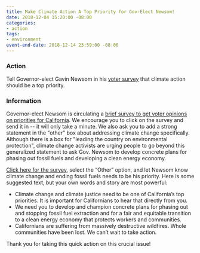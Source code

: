 ```yaml
---
title: Make Climate Action A Top Priority for Gov-Elect Newsom!
date: 2018-12-04 15:20:00 -08:00
categories:
- action
tags:
- environment
event-end-date: 2018-12-14 23:59:00 -08:00
---
```


### Action
Tell Governor-elect Gavin Newsom in his [voter survey](https://surveys.signforgood.com/newsom-priorities?utm_medium=email&utm_source=actionkit) that climate action should be a top priority.  

### Information
Governor-elect Newsom is circulating a [brief survey to get voter opinions on priorities for California](https://surveys.signforgood.com/newsom-priorities?utm_medium=email&utm_source=actionkit).  We encourage you to click on the survey and send it in -- it will only take a minute. We also ask you to add a strong statement in the "other" box about addressing climate change specifically. Although there is a box for "leading the country on environmental protection", climate change activists are urging people to go beyond this generalized statement to ask Gov. Newsom to develop concrete plans for phasing out fossil fuels and developing a clean energy economy.  

[Click here for the survey](https://surveys.signforgood.com/newsom-priorities?utm_medium=email&utm_source=actionkit), select the “Other” option, and let Newsom know climate change and ending fossil fuels needs to be his priority. Here is some suggested text, but your own words and story are most powerful:  
* Climate change and climate justice need to be one of California’s top priorities. It is important for Californians to hear that directly from you.  
* We need you to develop and champion concrete plans for phasing out and stopping fossil fuel extraction and for a fair and equitable transition to a clean energy economy that protects workers and communities.  
* Californians are suffering from massively destructive wildfires. Whole communities have been lost. We can’t wait to take action.  

Thank you for taking this quick action on this crucial issue!